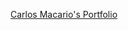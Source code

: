 [Carlos Macario's Portfolio](https://carlos-macario-portfolio.web.app/ "Carlos Macario's Portfolio")
